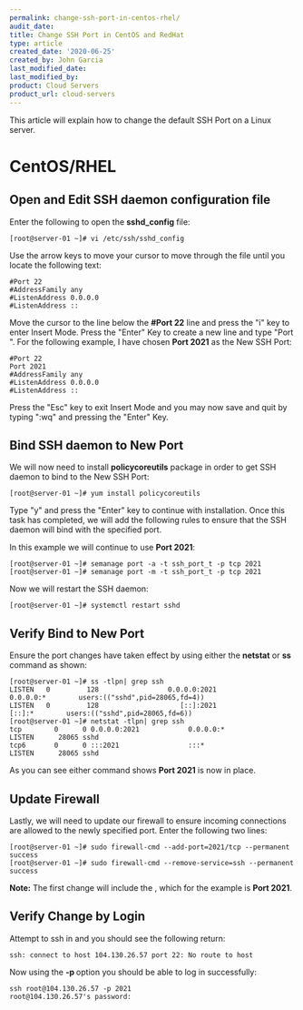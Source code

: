 ```yaml
---
permalink: change-ssh-port-in-centos-rhel/
audit_date:
title: Change SSH Port in CentOS and RedHat
type: article
created_date: '2020-06-25'
created_by: John Garcia
last_modified_date:
last_modified_by:
product: Cloud Servers
product_url: cloud-servers
---
```


This article will explain how to change the default SSH Port on a Linux server.

# CentOS/RHEL 

## Open and Edit SSH daemon configuration file

Enter the following to open the **sshd_config** file:

```
[root@server-01 ~]# vi /etc/ssh/sshd_config
```

Use the arrow keys to move your cursor to move through the file until you locate the following text:

```
#Port 22
#AddressFamily any
#ListenAddress 0.0.0.0
#ListenAddress ::
```
Move the cursor to the line below the **#Port 22** line and press the "i" key to enter Insert Mode.  Press the "Enter" Key to create a new line and type "Port <Specified Port Number>".  For the following example, I have chosen **Port 2021** as the New SSH Port:

```
#Port 22
Port 2021
#AddressFamily any
#ListenAddress 0.0.0.0
#ListenAddress ::
```

Press the "Esc" key to exit Insert Mode and you may now save and quit by typing ":wq" and pressing the "Enter" Key.

## Bind SSH daemon to New Port
We will now need to install **policycoreutils** package in order to get SSH daemon to bind to the New SSH Port:

```
[root@server-01 ~]# yum install policycoreutils
```

Type "y" and press the "Enter" key to continue with installation.  Once this task has completed, we will add the following rules to ensure that the SSH daemon will bind with the specified port.  

In this example we will continue to use **Port 2021**:

```
[root@server-01 ~]# semanage port -a -t ssh_port_t -p tcp 2021
[root@server-01 ~]# semanage port -m -t ssh_port_t -p tcp 2021
```

Now we will restart the SSH daemon:
```
[root@server-01 ~]# systemctl restart sshd
```

## Verify Bind to New Port

Ensure the port changes have taken effect by using either the **netstat** or **ss** command as shown:
```
[root@server-01 ~]# ss -tlpn| grep ssh
LISTEN   0         128                 0.0.0.0:2021             0.0.0.0:*        users:(("sshd",pid=28065,fd=4))
LISTEN   0         128                    [::]:2021                [::]:*        users:(("sshd",pid=28065,fd=6))
[root@server-01 ~]# netstat -tlpn| grep ssh
tcp        0      0 0.0.0.0:2021            0.0.0.0:*               LISTEN      28065 sshd
tcp6       0      0 :::2021                 :::*                    LISTEN      28065 sshd
```
As you can see either command shows **Port 2021** is now in place.

## Update Firewall

Lastly, we will need to update our firewall to ensure incoming connections are allowed to the newly specified port.  Enter the following two lines:
```
[root@server-01 ~]# sudo firewall-cmd --add-port=2021/tcp --permanent
success
[root@server-01 ~]# sudo firewall-cmd --remove-service=ssh --permanent
success
```
**Note:** The first change will include the **<desired port>**, which for the example is **Port 2021**.

## Verify Change by Login

Attempt to ssh in and you should see the following return:
```
ssh: connect to host 104.130.26.57 port 22: No route to host
```
Now using the **-p <Port Number>** option you should be able to log in successfully:
```
ssh root@104.130.26.57 -p 2021
root@104.130.26.57's password:
```
